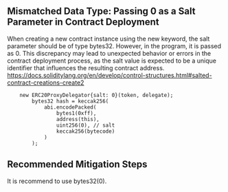 ## Mismatched Data Type: Passing 0 as a Salt Parameter in Contract Deployment

When creating a new contract instance using the new keyword, the salt parameter should be of type bytes32. However, in the program, it is passed as 0. This discrepancy may lead to unexpected behavior or errors in the contract deployment process, as the salt value is expected to be a unique identifier that influences the resulting contract address.
https://docs.soliditylang.org/en/develop/control-structures.html#salted-contract-creations-create2
```solidity
    new ERC20ProxyDelegator{salt: 0}(token, delegate);
        bytes32 hash = keccak256(
            abi.encodePacked(
                bytes1(0xff),
                address(this),
                uint256(0), // salt
                keccak256(bytecode)
            )
        );    

```
## Recommended Mitigation Steps
It is recommend to use bytes32(0).